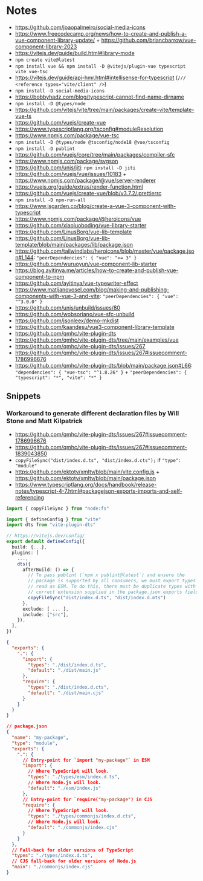 # Notes

- https://github.com/joaopalmeiro/social-media-icons
- https://www.freecodecamp.org/news/how-to-create-and-publish-a-vue-component-library-update/ + https://github.com/briancbarrow/vue-component-library-2023
- https://vitejs.dev/guide/build.html#library-mode
- `npm create vite@latest`
- `npm install vue && npm install -D @vitejs/plugin-vue typescript vite vue-tsc`
- https://vitejs.dev/guide/api-hmr.html#intellisense-for-typescript (`/// <reference types="vite/client" />`)
- `npm install -D social-media-icons`
- https://bobbyhadz.com/blog/typescript-cannot-find-name-dirname
- `npm install -D @types/node`
- https://github.com/vitejs/vite/tree/main/packages/create-vite/template-vue-ts
- https://github.com/vuejs/create-vue
- https://www.typescriptlang.org/tsconfig#moduleResolution
- https://www.npmjs.com/package/vue-tsc
- `npm install -D @types/node @tsconfig/node18 @vue/tsconfig`
- `npm install -D publint`
- https://github.com/vuejs/core/tree/main/packages/compiler-sfc
- https://www.npmjs.com/package/svgson
- https://github.com/unjs/jiti: `npm install -D jiti`
- https://github.com/vuejs/vue/issues/10183 + https://www.npmjs.com/package/@vue/server-renderer
- https://vuejs.org/guide/extras/render-function.html
- https://github.com/vuejs/create-vue/blob/v3.7.2/.prettierrc
- `npm install -D npm-run-all`
- https://www.jsgarden.co/blog/create-a-vue-3-component-with-typescript
- https://www.npmjs.com/package/@heroicons/vue
- https://github.com/xiaoluoboding/vue-library-starter
- https://github.com/LinusBorg/vue-lib-template
- https://github.com/LinusBorg/vue-lib-template/blob/main/packages/lib/package.json
- https://github.com/tailwindlabs/heroicons/blob/master/vue/package.json#L144: `"peerDependencies": { "vue": ">= 3" }`
- https://github.com/wuruoyun/vue-component-lib-starter
- https://blog.ayitinya.me/articles/how-to-create-and-publish-vue-component-to-npm
- https://github.com/ayitinya/vue-typewriter-effect
- https://www.matijanovosel.com/blog/making-and-publishing-components-with-vue-3-and-vite: `"peerDependencies": { "vue": "^3.0.0" }`
- https://github.com/unjs/unbuild/issues/80
- https://github.com/wobsoriano/vue-sfc-unbuild
- https://github.com/jsonleex/demo-mkdist
- https://github.com/kaandesu/vue3-component-library-template
- https://github.com/qmhc/vite-plugin-dts
- https://github.com/qmhc/vite-plugin-dts/tree/main/examples/vue
- https://github.com/qmhc/vite-plugin-dts/issues/267
- https://github.com/qmhc/vite-plugin-dts/issues/267#issuecomment-1786996676
- https://github.com/qmhc/vite-plugin-dts/blob/main/package.json#L66: `"dependencies": { "vue-tsc": "^1.8.26" }` + `"peerDependencies": { "typescript": "*", "vite": "*" }`

## Snippets

### Workaround to generate different declaration files by Will Stone and Matt Kilpatrick

- https://github.com/qmhc/vite-plugin-dts/issues/267#issuecomment-1786996676
- https://github.com/qmhc/vite-plugin-dts/issues/267#issuecomment-1839043850
- `copyFileSync("dist/index.d.ts", "dist/index.d.cts");` if `"type": "module"`
- https://github.com/ektotv/xmltv/blob/main/vite.config.js + https://github.com/ektotv/xmltv/blob/main/package.json
- https://www.typescriptlang.org/docs/handbook/release-notes/typescript-4-7.html#packagejson-exports-imports-and-self-referencing

```ts
import { copyFileSync } from "node:fs"

import { defineConfig } from "vite"
import dts from "vite-plugin-dts"

// https://vitejs.dev/config/
export default defineConfig({
  build: {...},
  plugins: [
    ...,
    dts({
      afterBuild: () => {
        // To pass publint (`npm x publint@latest`) and ensure the
        // package is supported by all consumers, we must export types that are
        // read as ESM. To do this, there must be duplicate types with the
        // correct extension supplied in the package.json exports field.
        copyFileSync("dist/index.d.ts", "dist/index.d.mts")
      },
      exclude: [ ... ],
      include: ["src"],
    }),
  ],
})
```

```json
{
  "exports": {
    ".": {
      "import": {
        "types": "./dist/index.d.ts",
        "default": "./dist/main.js"
      },
      "require": {
        "types": "./dist/index.d.cts",
        "default": "./dist/main.cjs"
      }
    }
  }
}
```

```json
// package.json
{
  "name": "my-package",
  "type": "module",
  "exports": {
    ".": {
      // Entry-point for `import "my-package"` in ESM
      "import": {
        // Where TypeScript will look.
        "types": "./types/esm/index.d.ts",
        // Where Node.js will look.
        "default": "./esm/index.js"
      },
      // Entry-point for `require("my-package") in CJS
      "require": {
        // Where TypeScript will look.
        "types": "./types/commonjs/index.d.cts",
        // Where Node.js will look.
        "default": "./commonjs/index.cjs"
      }
    }
  },
  // Fall-back for older versions of TypeScript
  "types": "./types/index.d.ts",
  // CJS fall-back for older versions of Node.js
  "main": "./commonjs/index.cjs"
}
```
